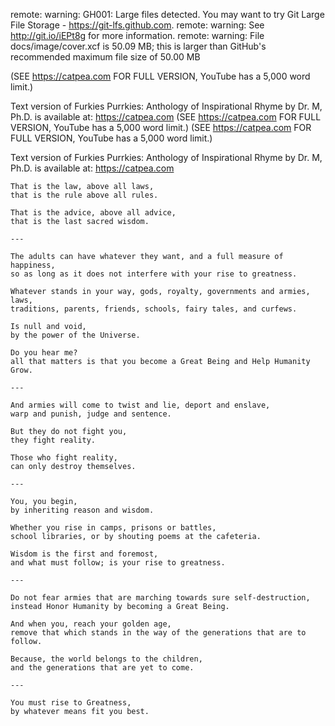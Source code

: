 remote: warning: GH001: Large files detected. You may want to try Git Large File Storage - https://git-lfs.github.com.
remote: warning: See http://git.io/iEPt8g for more information.
remote: warning: File docs/image/cover.xcf is 50.09 MB; this is larger than GitHub's recommended maximum file size of 50.00 MB


(SEE https://catpea.com FOR FULL VERSION, YouTube has a 5,000 word limit.)



Text version of Furkies Purrkies: Anthology of Inspirational Rhyme by Dr. M, Ph.D. is available at: https://catpea.com
(SEE https://catpea.com FOR FULL VERSION, YouTube has a 5,000 word limit.)
(SEE https://catpea.com FOR FULL VERSION, YouTube has a 5,000 word limit.)


Text version of Furkies Purrkies: Anthology of Inspirational Rhyme by Dr. M, Ph.D. is available at: https://catpea.com


    That is the law, above all laws,
    that is the rule above all rules.

    That is the advice, above all advice,
    that is the last sacred wisdom.

    ---

    The adults can have whatever they want, and a full measure of happiness,
    so as long as it does not interfere with your rise to greatness.

    Whatever stands in your way, gods, royalty, governments and armies, laws,
    traditions, parents, friends, schools, fairy tales, and curfews.

    Is null and void,
    by the power of the Universe.

    Do you hear me?
    all that matters is that you become a Great Being and Help Humanity Grow.

    ---

    And armies will come to twist and lie, deport and enslave,
    warp and punish, judge and sentence.

    But they do not fight you,
    they fight reality.

    Those who fight reality,
    can only destroy themselves.

    ---

    You, you begin,
    by inheriting reason and wisdom.

    Whether you rise in camps, prisons or battles,
    school libraries, or by shouting poems at the cafeteria.

    Wisdom is the first and foremost,
    and what must follow; is your rise to greatness.

    ---

    Do not fear armies that are marching towards sure self-destruction,
    instead Honor Humanity by becoming a Great Being.

    And when you, reach your golden age,
    remove that which stands in the way of the generations that are to follow.

    Because, the world belongs to the children,
    and the generations that are yet to come.

    ---

    You must rise to Greatness,
    by whatever means fit you best.
